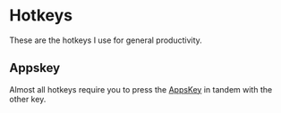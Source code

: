 # Hotkeys

These are the hotkeys I use for general productivity.

## Appskey

Almost all hotkeys require you to press the [AppsKey](https://superuser.com/questions/885043/where-is-the-apps-key-on-a-standard-microsoft-keyboard) in tandem with the other key. 